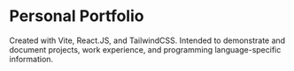 # Personal Portfolio

Created with Vite, React.JS, and TailwindCSS. Intended to demonstrate and document projects, work experience, and programming language-specific information.

 
 
